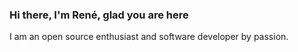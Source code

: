 ### Hi there, I'm René, glad you are here

I am an open source enthusiast and software developer by passion.
